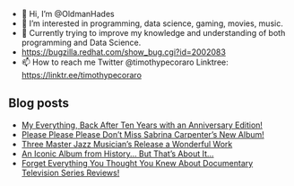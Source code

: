 - 👋 Hi, I’m @OldmanHades
- 👀 I’m interested in programming, data science, gaming, movies, music.
- 🌱 Currently trying to improve my knowledge and understanding of both programming and Data Science.
- https://bugzilla.redhat.com/show_bug.cgi?id=2002083
- 📫 How to reach me Twitter @timothypecoraro
Linktree: https://linktr.ee/timothypecoraro

## Blog posts
<!-- BLOG-POST-LIST:START -->
- [My Everything, Back After Ten Years with an Anniversary Edition!](https://medium.com/@timothypecoraro/my-everything-back-after-ten-years-with-an-anniversary-edition-c4aa737eba6d?source=rss-5097f5c9b801------2)
- [Please Please Please Don’t Miss Sabrina Carpenter’s New Album!](https://medium.com/@timothypecoraro/please-please-please-dont-miss-sabrina-carpenter-s-new-album-29caf38c0663?source=rss-5097f5c9b801------2)
- [Three Master Jazz Musician’s Release a Wonderful Work](https://medium.com/@timothypecoraro/three-master-jazz-musicians-release-a-wonderful-work-5fb90a8c1f3f?source=rss-5097f5c9b801------2)
- [An Iconic Album from History… But That’s About It…](https://medium.com/@timothypecoraro/an-iconic-album-from-history-but-thats-about-it-7e5733db021d?source=rss-5097f5c9b801------2)
- [Forget Everything You Thought You Knew About Documentary Television Series Reviews!](https://medium.com/@timothypecoraro/forget-everything-you-thought-you-knew-about-documentary-television-series-reviews-df9a4d67a0b1?source=rss-5097f5c9b801------2)
<!-- BLOG-POST-LIST:END -->
